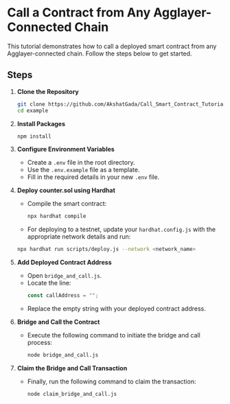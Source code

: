 # Call a Contract from Any Agglayer-Connected Chain

This tutorial demonstrates how to call a deployed smart contract from any Agglayer-connected chain. Follow the steps below to get started.

## Steps

1. **Clone the Repository**
   ```bash
   git clone https://github.com/AkshatGada/Call_Smart_Contract_Tutorial.git example
   cd example
   ```
2. **Install Packages**
   ```bash
   npm install
   ```
3. **Configure Environment Variables**
   - Create a `.env` file in the root directory.
   - Use the `.env.example` file as a template.
   - Fill in the required details in your new `.env` file.

4. **Deploy counter.sol using Hardhat**
   - Compile the smart contract:
     ```bash
     npx hardhat compile
     ```
   - For deploying to a testnet, update your `hardhat.config.js` with the appropriate network details and run:
    ```bash
    npx hardhat run scripts/deploy.js --network <network_name>
    ```
5. **Add Deployed Contract Address**
   - Open `bridge_and_call.js`.
   - Locate the line:
     ```javascript
     const callAddress = "";
     ```
   - Replace the empty string with your deployed contract address.

6. **Bridge and Call the Contract**
   - Execute the following command to initiate the bridge and call process:
     ```bash
     node bridge_and_call.js
     ```
7. **Claim the Bridge and Call Transaction**
   - Finally, run the following command to claim the transaction:
     ```bash
     node claim_bridge_and_call.js
     ```